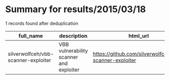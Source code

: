 
# Summary for results/2015/03/18
    
1 records found after deduplication

| full_name | description | html_url | matched_list | matched_count | pushed_at | size | stargazers_count | language | forks_count |
|-------------------------------------|-----------------------------------------|--------------------------------------------------------|----------------|-----------------|---------------------------|--------|--------------------|------------|---------------|
| silverwolfceh/vbb-scanner-exploiter | VBB vulnerability scanner and exploiter | https://github.com/silverwolfceh/vbb-scanner-exploiter | ['exploit'] | 1 | 2015-03-18 09:27:02+00:00 | 144 | 0 | Python | 1 |

